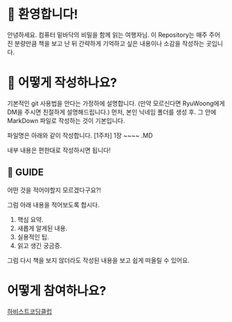 # 🎉 환영합니다!

안녕하세요. 컴퓨터 밑바닥의 비밀을 함께 읽는 여행자님.
이 Repository는 매주 주어진 분량만큼 책을 보고 난 뒤 간략하게 기억하고 싶은 내용이나 소감을 작성하는 곳입니다.

# 📁 어떻게 작성하나요?

기본적인 git 사용법을 안다는 가정하에 설명합니다. (만약 모르신다면 RyuWoong에게 DM을 주시면 친절하게 설명해드립니다.)
먼저, 본인 닉네임 폴더를 생성 후. 그 안에 MarkDown 파일로 작성하는 것이 기본입니다.

파일명은 아래와 같이 작성합니다.
[1주차] 1장 ~~~~ .MD

내부 내용은 편한대로 작성하시면 됩니다!

## 📝 GUIDE

어떤 것을 적어야할지 모르겠다구요?!

그럼 아래 내용을 적어보도록 합시다.

1. 핵심 요약.
2. 새롭게 알게된 내용.
3. 실용적인 팁.
4. 읽고 생긴 궁금증.

그럼 다시 책을 보지 않더라도 작성된 내용을 보고 쉽게 떠올릴 수 있어요.

# 어떻게 참여하나요?

[하비스트코딩클럽](https://discord.gg/sUXq5hmu83)
